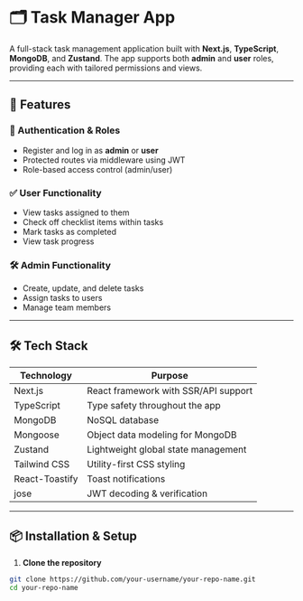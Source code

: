 # 🗂️ Task Manager App

A full-stack task management application built with **Next.js**, **TypeScript**, **MongoDB**, and **Zustand**. The app supports both **admin** and **user** roles, providing each with tailored permissions and views.

---

## 🚀 Features

### 🔐 Authentication & Roles
- Register and log in as **admin** or **user**
- Protected routes via middleware using JWT
- Role-based access control (admin/user)

### ✅ User Functionality
- View tasks assigned to them
- Check off checklist items within tasks
- Mark tasks as completed
- View task progress

### 🛠️ Admin Functionality
- Create, update, and delete tasks
- Assign tasks to users
- Manage team members

---

## 🛠 Tech Stack

| Technology        | Purpose                                 |
|------------------|------------------------------------------|
| Next.js          | React framework with SSR/API support     |
| TypeScript       | Type safety throughout the app           |
| MongoDB          | NoSQL database                           |
| Mongoose         | Object data modeling for MongoDB         |
| Zustand          | Lightweight global state management      |
| Tailwind CSS     | Utility-first CSS styling                |
| React-Toastify   | Toast notifications                      |
| jose             | JWT decoding & verification              |

---

## 📦 Installation & Setup

1. **Clone the repository**
```bash
git clone https://github.com/your-username/your-repo-name.git
cd your-repo-name
